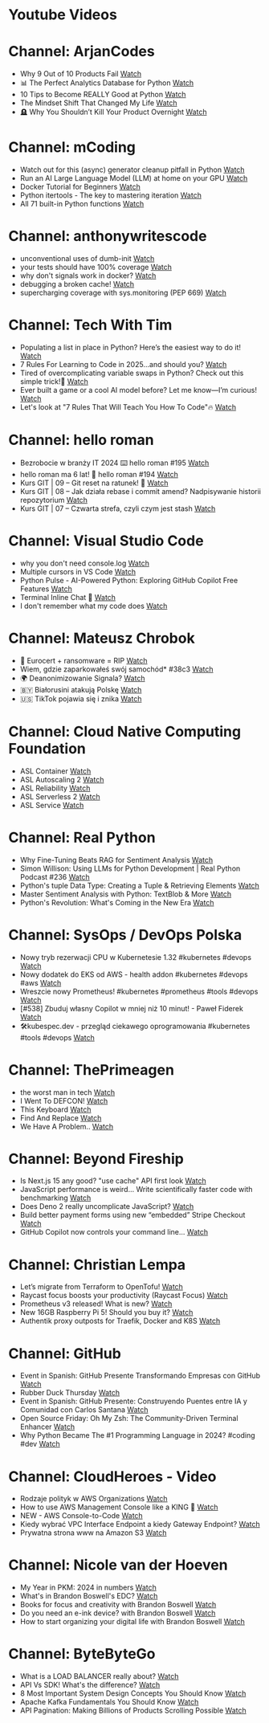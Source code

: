 
Youtube Videos
==============

# Channel: ArjanCodes
  
 - Why 9 Out of 10 Products Fail  [Watch](https://youtu.be/myhpzmeuN9Q)  
 - 📊 The Perfect Analytics Database for Python  [Watch](https://youtu.be/2s85lLBmUfQ)  
 - 10 Tips to Become REALLY Good at Python  [Watch](https://youtu.be/zml0rTMJVXg)  
 - The Mindset Shift That Changed My Life  [Watch](https://youtu.be/GJDKluyoLI4)  
 - 🪦 Why You Shouldn’t Kill Your Product Overnight  [Watch](https://youtu.be/kWwo0kgvNn4)
# Channel: mCoding
  
 - Watch out for this (async) generator cleanup pitfall in Python  [Watch](https://youtu.be/N56Jrqc7SBk)  
 - Run an AI Large Language Model (LLM) at home on your GPU  [Watch](https://youtu.be/RejIVgfER-4)  
 - Docker Tutorial for Beginners  [Watch](https://youtu.be/b0HMimUb4f0)  
 - Python itertools - The key to mastering iteration  [Watch](https://youtu.be/1p7xa_BHYDs)  
 - All 71 built-in Python functions  [Watch](https://youtu.be/7Qu_KXc7xSI)
# Channel: anthonywritescode
  
 - unconventional uses of dumb-init  [Watch](https://youtu.be/thqnRzzXZvQ)  
 - your tests should have 100% coverage  [Watch](https://youtu.be/70T6OxKwxm0)  
 - why don't signals work in docker?  [Watch](https://youtu.be/0pQxONR73f8)  
 - debugging a broken cache!  [Watch](https://youtu.be/bhUk7Vog108)  
 - supercharging coverage with sys.monitoring (PEP 669)  [Watch](https://youtu.be/_JwwSVPg9RI)
# Channel: Tech With Tim
  
 - Populating a list in place in Python? Here’s the easiest way to do it!  [Watch](https://youtu.be/7Xj13uW5YNM)  
 - 7 Rules For Learning to Code in 2025...and should you?  [Watch](https://youtu.be/K-L189UDQMo)  
 - Tired of overcomplicating variable swaps in Python? Check out this simple trick!👊  [Watch](https://youtu.be/6sAg6O-tPDI)  
 - Ever built a game or a cool AI model before? Let me know—I’m curious!  [Watch](https://youtu.be/kRBXRqTtG7E)  
 - Let's look at "7 Rules That Will Teach You How To Code"🔥  [Watch](https://youtu.be/jd1CEFn69OY)
# Channel: hello roman
  
 - Bezrobocie w branży IT 2024 ⌨️ hello roman #195  [Watch](https://youtu.be/3A0h9uNj0Z4)  
 - hello roman ma 6 lat!  🎉  hello roman #194  [Watch](https://youtu.be/2VcweF4sVRE)  
 - Kurs GIT | 09 – Git reset na ratunek! 🛟  [Watch](https://youtu.be/vri36csppEY)  
 - Kurs GIT | 08 – Jak działa rebase i commit amend? Nadpisywanie historii repozytorium  [Watch](https://youtu.be/4GKI4Gz97TE)  
 - Kurs GIT | 07 – Czwarta strefa, czyli czym jest stash  [Watch](https://youtu.be/T9n2tF60cY0)
# Channel: Visual Studio Code
  
 - why you don't need console.log  [Watch](https://youtu.be/eVs7Gz3q33Q)  
 - Multiple cursors in VS Code  [Watch](https://youtu.be/qT1QPWgkSFs)  
 - Python Pulse - AI-Powered Python: Exploring GitHub Copilot Free Features  [Watch](https://youtu.be/reJpOCniWs8)  
 - Terminal Inline Chat 🤯  [Watch](https://youtu.be/mnoHT249Kvk)  
 - I don't remember what my code does  [Watch](https://youtu.be/4Q5ceNbNdew)
# Channel: Mateusz Chrobok
  
 - 🔏 Eurocert + ransomware = RIP  [Watch](https://youtu.be/oWxih9KP3Pk)  
 - Wiem, gdzie zaparkowałeś swój samochód* #38c3  [Watch](https://youtu.be/8rYh-AJbZfA)  
 - 🌍 Deanonimizowanie Signala?  [Watch](https://youtu.be/bKDr04x8J1M)  
 - 🇧🇾 Białorusini atakują Polskę  [Watch](https://youtu.be/4etMMXAbcpY)  
 - 🇺🇸 TikTok pojawia się i znika  [Watch](https://youtu.be/oZnDkb6WXEs)
# Channel: Cloud Native Computing Foundation
  
 - ASL Container  [Watch](https://youtu.be/meUtsFU7ndo)  
 - ASL Autoscaling 2  [Watch](https://youtu.be/cGONmC1smaM)  
 - ASL Reliability  [Watch](https://youtu.be/pQluo2FG2eA)  
 - ASL Serverless 2  [Watch](https://youtu.be/rbyBgXqCN2k)  
 - ASL Service  [Watch](https://youtu.be/rE5OCe3upMo)
# Channel: Real Python
  
 - Why Fine-Tuning Beats RAG for Sentiment Analysis  [Watch](https://youtu.be/jOfFtL-aLt8)  
 - Simon Willison: Using LLMs for Python Development | Real Python Podcast #236  [Watch](https://youtu.be/CH_AQJ2--FI)  
 - Python's tuple Data Type: Creating a Tuple & Retrieving Elements  [Watch](https://youtu.be/0DfQS3ZdYYk)  
 - Master Sentiment Analysis with Python: TextBlob & More  [Watch](https://youtu.be/oTW54vx1bpI)  
 - Python's Revolution: What's Coming in the New Era  [Watch](https://youtu.be/EbKSTMoYWTs)
# Channel: SysOps / DevOps Polska
  
 - Nowy tryb rezerwacji CPU w Kubernetesie 1.32 #kubernetes #devops  [Watch](https://youtu.be/sAHUHhWaAWk)  
 - Nowy dodatek do EKS od AWS - health addon #kubernetes #devops #aws  [Watch](https://youtu.be/srw11svq0gE)  
 - Wreszcie nowy Prometheus! #kubernetes #prometheus #tools #devops  [Watch](https://youtu.be/-GYYDgxzQ5M)  
 - [#538] Zbuduj własny Copilot w mniej niż 10 minut! - Paweł Fiderek  [Watch](https://youtu.be/ZYGyPpzOoqU)  
 - 🛠️kubespec.dev - przegląd ciekawego oprogramowania #kubernetes #tools #devops  [Watch](https://youtu.be/iBafBHhYEPQ)
# Channel: ThePrimeagen
  
 - the worst man in tech  [Watch](https://youtu.be/A_XGsAl-LqY)  
 - I Went To DEFCON!  [Watch](https://youtu.be/GwcFxTuMYmU)  
 - This Keyboard  [Watch](https://youtu.be/dhuX9t2j5Hc)  
 - Find And Replace  [Watch](https://youtu.be/v2a6Nv7RSd0)  
 - We Have A Problem..  [Watch](https://youtu.be/1-0r90bm6CE)
# Channel: Beyond Fireship
  
 - Is Next.js 15 any good? "use cache" API first look  [Watch](https://youtu.be/xWkozeculPo)  
 - JavaScript performance is weird... Write scientifically faster code with benchmarking  [Watch](https://youtu.be/_pWA4rbzvIg)  
 - Does Deno 2 really uncomplicate JavaScript?  [Watch](https://youtu.be/8IHhvkaVqVE)  
 - Build better payment forms using new “embedded” Stripe Checkout  [Watch](https://youtu.be/7WFXl4-aCxs)  
 - GitHub Copilot now controls your command line...  [Watch](https://youtu.be/P8MfgV9us4o)
# Channel: Christian Lempa
  
 - Let’s migrate from Terraform to OpenTofu!  [Watch](https://youtu.be/xstFUuFt5Q0)  
 - Raycast focus boosts your productivity (Raycast Focus)  [Watch](https://youtu.be/MANsazTgWTU)  
 - Prometheus v3 released! What is new?  [Watch](https://youtu.be/c4TN3Jt7qwo)  
 - New 16GB Raspberry Pi 5! Should you buy it?  [Watch](https://youtu.be/7cwDwBXZpmg)  
 - Authentik proxy outposts for Traefik, Docker and K8S  [Watch](https://youtu.be/_I3hUI1JQP4)
# Channel: GitHub
  
 - Event in Spanish: GitHub Presente Transformando Empresas con GitHub  [Watch](https://youtu.be/RJSSQYMeo70)  
 - Rubber Duck Thursday  [Watch](https://youtu.be/Vku103Z_jCY)  
 - Event in Spanish: GitHub Presente: Construyendo Puentes entre IA y Comunidad con Carlos Santana  [Watch](https://youtu.be/KB0o482aTr8)  
 - Open Source Friday: Oh My Zsh: The Community-Driven Terminal Enhancer  [Watch](https://youtu.be/a8Z4RS_E3dA)  
 - Why Python Became The #1 Programming Language in 2024? #coding #dev  [Watch](https://youtu.be/fm0X4oKuTIQ)
# Channel: CloudHeroes - Video
  
 - Rodzaje polityk w AWS Organizations  [Watch](https://youtu.be/IuSgrk7LA_4)  
 - How to use AWS Management Console like a KING 👑  [Watch](https://youtu.be/Ki3U10-tC7U)  
 - NEW - AWS Console-to-Code  [Watch](https://youtu.be/_usWUKodGy8)  
 - Kiedy wybrać VPC Interface Endpoint a kiedy Gateway Endpoint?  [Watch](https://youtu.be/viF5pT-HReI)  
 - Prywatna strona www na Amazon S3  [Watch](https://youtu.be/483QNc4XXBc)
# Channel: Nicole van der Hoeven
  
 - My Year in PKM: 2024 in numbers  [Watch](https://youtu.be/NxCZ8GaM-Vw)  
 - What's in Brandon Boswell's EDC?  [Watch](https://youtu.be/Noswl0jCA4k)  
 - Books for focus and creativity with Brandon Boswell  [Watch](https://youtu.be/Ugc4U8Rx7RM)  
 - Do you need an e-ink device? with Brandon Boswell  [Watch](https://youtu.be/uUKPV6mWMFM)  
 - How to start organizing your digital life with Brandon Boswell  [Watch](https://youtu.be/Ykhyw3T3ICU)
# Channel: ByteByteGo
  
 - What is a LOAD BALANCER really about?  [Watch](https://youtu.be/LQuuoHTyYz8)  
 - API Vs SDK! What's the difference?  [Watch](https://youtu.be/GhX8sNyFo5w)  
 - 8 Most Important System Design Concepts You Should Know  [Watch](https://youtu.be/BTjxUS_PylA)  
 - Apache Kafka Fundamentals You Should Know  [Watch](https://youtu.be/-RDyEFvnTXI)  
 - API Pagination: Making Billions of Products Scrolling Possible  [Watch](https://youtu.be/14K_a2kKTxU)